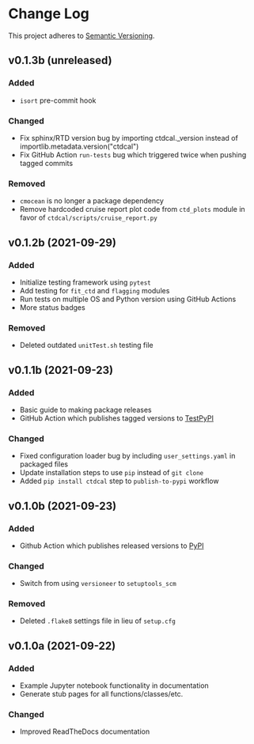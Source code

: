 # Change Log
This project adheres to [Semantic Versioning](https://semver.org/).

## v0.1.3b (unreleased)

### Added
* `isort` pre-commit hook

### Changed
* Fix sphinx/RTD version bug by importing ctdcal._version instead of importlib.metadata.version("ctdcal")
* Fix GitHub Action `run-tests` bug which triggered twice when pushing tagged commits

### Removed
* `cmocean` is no longer a package dependency
* Remove hardcoded cruise report plot code from `ctd_plots` module in favor of `ctdcal/scripts/cruise_report.py`

## v0.1.2b (2021-09-29)

### Added
* Initialize testing framework using `pytest`
* Add testing for `fit_ctd` and `flagging` modules
* Run tests on multiple OS and Python version using GitHub Actions
* More status badges

### Removed
* Deleted outdated `unitTest.sh` testing file

## v0.1.1b (2021-09-23)

### Added
* Basic guide to making package releases
* GitHub Action which publishes tagged versions to [TestPyPI](https://test.pypi.org/project/ctdcal/)

### Changed
* Fixed configuration loader bug by including `user_settings.yaml` in packaged files
* Update installation steps to use `pip` instead of `git clone`
* Added `pip install ctdcal` step to `publish-to-pypi` workflow

## v0.1.0b (2021-09-23)

### Added
* Github Action which publishes released versions to [PyPI](https://pypi.org/project/ctdcal/)

### Changed
* Switch from using `versioneer` to `setuptools_scm`

### Removed
* Deleted `.flake8` settings file in lieu of `setup.cfg`

## v0.1.0a (2021-09-22)

### Added
* Example Jupyter notebook functionality in documentation
* Generate stub pages for all functions/classes/etc.

### Changed
* Improved ReadTheDocs documentation